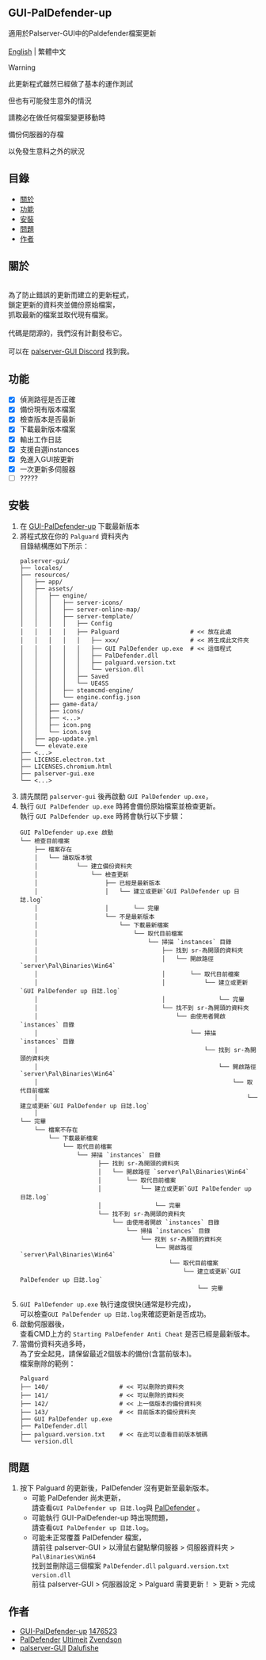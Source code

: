 ## GUI-PalDefender-up
適用於Palserver-GUI中的Paldefender檔案更新
<br>
<br>
[English](./README.md) | 繁體中文
<br>
> [!WARNING]
>
> 此更新程式雖然已經做了基本的運作測試
> 
> 但也有可能發生意外的情況
> 
> 請務必在做任何檔案變更移動時
> 
> 備份伺服器的存檔
> 
> 以免發生意料之外的狀況
>

## 目錄
* [關於](#關於-)
* [功能](#功能-)
* [安裝](#安裝-)
* [問題](#問題-)
* [作者](#作者-)

## 關於 []()

<br>為了防止錯誤的更新而建立的更新程式，
<br>鎖定更新的資料夾並備份原始檔案，
<br>抓取最新的檔案並取代現有檔案。
<br>
<br>代碼是閉源的，我們沒有計劃發布它。
<br>
<br>可以在 [palserver-GUI Discord](https://discord.gg/UA24pctUYc) 找到我。

## 功能 []()

- [x] 偵測路徑是否正確
- [x] 備份現有版本檔案
- [x] 檢查版本是否最新
- [x] 下載最新版本檔案
- [x] 輸出工作日誌
- [x] 支援自選instances
- [x] 免進入GUI按更新
- [x] 一次更新多伺服器
- [ ] ?????

## 安裝 []()

1. 在 [GUI-PalDefender-up](https://github.com/1476523/GUI-PalDefender-up/releases) 下載最新版本
2. 將程式放在你的 `Palguard` 資料夾內
   <br>目錄結構應如下所示：
   ```
   palserver-gui/
   ├── locales/
   ├── resources/
   │   ├── app/
   │   ├── assets/
   │   │   ├── engine/
   │   │   │   ├── server-icons/
   │   │   │   ├── server-online-map/
   │   │   │   ├── server-template/
   │   │   │   │   ├── Config
   │   │   │   │   ├── Palguard                    # << 放在此處
   │   │   │   │   │   ├── xxx/                    # << 將生成此文件夾
   │   │   │   │   │   ├── GUI PalDefender up.exe  # << 這個程式
   │   │   │   │   │   ├── PalDefender.dll
   │   │   │   │   │   ├── palguard.version.txt
   │   │   │   │   │   └── version.dll
   │   │   │   │   ├── Saved
   │   │   │   │   └── UE4SS
   │   │   │   ├── steamcmd-engine/
   │   │   │   └── engine.config.json
   │   │   ├── game-data/
   │   │   ├── icons/
   │   │   ├── <...>
   │   │   ├── icon.png
   │   │   └── icon.svg
   │   ├── app-update.yml
   │   └── elevate.exe
   ├── <...>
   ├── LICENSE.electron.txt
   ├── LICENSES.chromium.html
   ├── palserver-gui.exe
   └── <...>
   ```
3. 請先關閉 `palserver-gui` 後再啟動 `GUI PalDefender up.exe`，
4. 執行 `GUI PalDefender up.exe` 時將會備份原始檔案並檢查更新。
   <br>執行 `GUI PalDefender up.exe` 時將會執行以下步驟：
   ```
   GUI PalDefender up.exe 啟動
   └── 檢查目前檔案
       ├── 檔案存在
       │   └── 讀取版本號
       │           └── 建立備份資料夾
       │               └── 檢查更新
       │                   ├── 已經是最新版本
       │                   │   └── 建立或更新`GUI PalDefender up 日誌.log`
       │                   │       └── 完畢
       │                   └── 不是最新版本
       │                       └── 下載最新檔案
       │                           └── 取代目前檔案
       │                               └── 掃描 `instances` 目錄
       │                                   ├── 找到 sr-為開頭的資料夾
       │                                   │   └── 開啟路徑 `server\Pal\Binaries\Win64`
       │                                   │       └── 取代目前檔案
       │                                   │           └── 建立或更新`GUI PalDefender up 日誌.log`
       │                                   │               └── 完畢
       │                                   └── 找不到 sr-為開頭的資料夾
       │                                       └── 由使用者開啟 `instances` 目錄
       │                                           └── 掃描 `instances` 目錄
       │                                               └── 找到 sr-為開頭的資料夾
       │                                                   └── 開啟路徑 `server\Pal\Binaries\Win64`
       │                                                       └── 取代目前檔案
       │                                                           └── 建立或更新`GUI PalDefender up 日誌.log`
       │                                                               └── 完畢
       └── 檔案不存在
	       └── 下載最新檔案
               └── 取代目前檔案
                   └── 掃描 `instances` 目錄
                         ├── 找到 sr-為開頭的資料夾
                         │   └── 開啟路徑 `server\Pal\Binaries\Win64`
                         │       └── 取代目前檔案
                         │           └── 建立或更新`GUI PalDefender up 日誌.log`
                         │               └── 完畢
                         └── 找不到 sr-為開頭的資料夾
                             └── 由使用者開啟 `instances` 目錄
                                 └── 掃描 `instances` 目錄
                                     └── 找到 sr-為開頭的資料夾
                                         └── 開啟路徑 `server\Pal\Binaries\Win64`
                                             └── 取代目前檔案
                                                 └── 建立或更新`GUI PalDefender up 日誌.log`
                                                     └── 完畢
   ```
5. `GUI PalDefender up.exe` 執行速度很快(通常是秒完成)，
   <br>可以檢查`GUI PalDefender up 日誌.log`來確認更新是否成功。
6. 啟動伺服器後，
   <br>查看CMD上方的 `Starting PalDefender Anti Cheat` 是否已經是最新版本。
7. 當備份資料夾過多時，
   <br>為了安全起見，請保留最近2個版本的備份(含當前版本)。
   <br>檔案刪除的範例：
   ```
   Palguard
   ├── 140/                    # << 可以刪除的資料夾
   ├── 141/                    # << 可以刪除的資料夾
   ├── 142/                    # << 上一個版本的備份資料夾
   ├── 143/                    # << 目前版本的備份資料夾
   ├── GUI PalDefender up.exe
   ├── PalDefender.dll
   ├── palguard.version.txt    # << 在此可以查看目前版本號碼
   └── version.dll
   ```

## 問題 []()

1. 按下 Palguard 的更新後，PalDefender 沒有更新至最新版本。
   -  可能 PalDefender 尚未更新，
 <br> 請查看`GUI PalDefender up 日誌.log`與 [PalDefender](https://github.com/Ultimeit/PalDefender) 。
   -  可能執行 GUI-PalDefender-up 時出現問題，
 <br> 請查看`GUI PalDefender up 日誌.log`。
   -  可能未正常覆蓋 PalDefender 檔案，
 <br> 請前往 palserver-GUI > 以滑鼠右鍵點擊伺服器 > 伺服器資料夾 > `Pal\Binaries\Win64`
 <br> 找到並刪除這三個檔案 `PalDefender.dll` `palguard.version.txt` `version.dll`
 <br> 前往 palserver-GUI > 伺服器設定 > Palguard 需要更新！ > 更新 > 完成

## 作者 []()

- [GUI-PalDefender-up](https://github.com/1476523/GUI-PalDefender-up) [1476523](https://github.com/1476523)
- [PalDefender](https://github.com/Ultimeit/PalDefender) [Ultimeit](https://github.com/Ultimeit) [Zvendson](https://github.com/Zvendson)
- [palserver-GUI](https://github.com/Dalufishe/palserver-GUI) [Dalufishe](https://github.com/Dalufishe)
